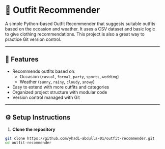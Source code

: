 # 👗 Outfit Recommender

A simple Python-based Outfit Recommender that suggests suitable outfits based on the occasion and weather. It uses a CSV dataset and basic logic to give clothing recommendations. This project is also a great way to practice Git version control.

---

## 📌 Features

- Recommends outfits based on:
  - Occasion (`casual`, `formal`, `party`, `sports`, `wedding`)
  - Weather (`sunny`, `rainy`, `cloudy`, `snowy`)
- Easy to extend with more outfits and categories
- Organized project structure with modular code
- Version control managed with Git

---


## ⚙️ Setup Instructions

1. **Clone the repository**

```bash
git clone https://github.com/yhadi-abdulla-01/outfit-recommender.git
cd outfit-recommender
